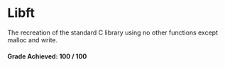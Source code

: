 # Libft
The recreation of the standard C library using no other functions except malloc and write.
#### Grade Achieved: 100 / 100
